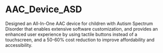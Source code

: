# AAC_Device_ASD
Designed an All-In-One AAC device for children with Autism Spectrum Disorder that enables extensive software customization, and provides an enhanced user experience by using tactile buttons instead of a touchscreen, and a 50-60% cost reduction to improve affordability and accessibility.
